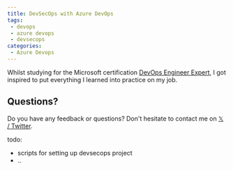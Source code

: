 ```yaml
---
title: DevSecOps with Azure DevOps
tags: 
 - devops 
 - azure devops
 - devsecops
categories:
 - Azure Devops
---
```


Whilst studying for the Microsoft certification [DevOps Engineer Expert](https://learn.microsoft.com/en-us/credentials/certifications/devops-engineer/), I got inspired to put everything I learned into practice on my job.

## Questions?

Do you have any feedback or questions? Don't hesitate to contact me on [𝕏 / Twitter](https://twitter.com/dickw0lff).

todo:
- scripts for setting up devsecops project
- ..
